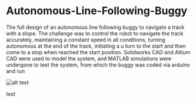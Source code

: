# Autonomous-Line-Following-Buggy
The full design of an autonomous line following buggy to navigate a track with a slope. The challenge was to control the robot to navigate the track accurately, maintaining a constant speed in all conditions, turning autonomous at the end of the track, initiating a u turn to the start and then come to a stop when reached the start position. Solidworks CAD and Altium CAD were used to model the system, and MATLAB simulations were undergone to test the system, from which the buggy was coded via arduino and run

![alt text](http://url/to/img.png)

test
